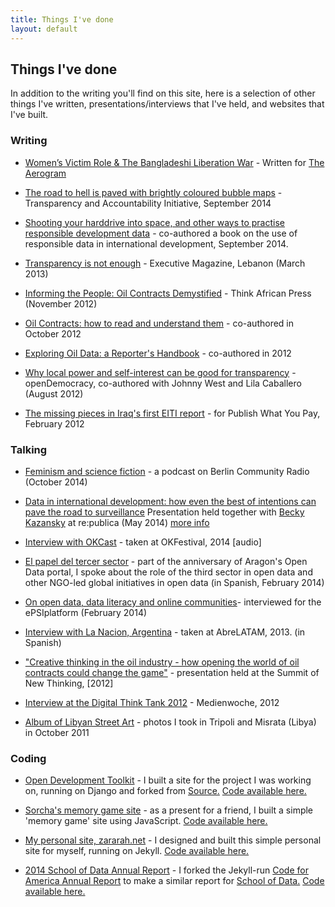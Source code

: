 ```yaml
---
title: Things I've done
layout: default
---
```


## Things I've done 

In addition to the writing you'll find on this site, here is a selection of other things I've written, presentations/interviews that I've held, and websites that I've built.

### Writing

* [Women’s Victim Role & The Bangladeshi Liberation War](http://theaerogram.com/women-bangladeshi-liberation-war/) - Written for [The Aerogram](http://theaerogram.com/)

* [The road to hell is paved with brightly coloured bubble maps](http://tech.transparency-initiative.org/zara-rahman-the-road-to-hell-is-paved-with-brightly-coloured-bubble-maps/) - Transparency and Accountability Initiative, September 2014

* [Shooting your harddrive into space, and other ways to practise responsible development data](https://responsibledata.io/ways-to-practise-responsible-development-data/) - co-authored a book on the use of responsible data in international development, September 2014.

* [Transparency is not enough](http://www.executive-magazine.com/economics-policy/transparency-enough) - Executive Magazine, Lebanon (March 2013)

* [Informing the People: Oil Contracts Demystified](http://thinkafricapress.com/legal/openoil-informing-nation-oil-contracts-demystified) - Think African Press (November 2012)

* [Oil Contracts: how to read and understand them](http://openoil.net/understanding-oil-contracts/) - co-authored in October 2012

* [Exploring Oil Data: a Reporter's Handbook](http://openoil.net/exploring-oil-data/) - co-authored in 2012

* [Why local power and self-interest can be good for transparency](https://www.opendemocracy.net/zara-rahman-johnny-west-lila-caballero/why-local-power-and-self-interest-can-be-good-for-transparenc) - openDemocracy, co-authored with Johnny West and Lila Caballero (August 2012)

* [The missing pieces in Iraq's first EITI report](http://www.publishwhatyoupay.org/resources/missing-pieces-iraq%E2%80%99s-first-eiti-report) - for Publish What You Pay, February 2012 

### Talking

* [Feminism and science fiction](https://soundcloud.com/berlincommunityradio/hystereo-4-feminist-science-fiction) - a podcast on Berlin Community Radio (October 2014)

* [Data in international development: how even the best of intentions can pave the road to surveillance](https://www.youtube.com/watch?v=Bj1xcE4BUbc) Presentation held together with [Becky Kazansky](http://www.beckykazansky.com/) at re:publica (May 2014) [more info](http://14.re-publica.de/session/data-international-development-how-even-best-intentions-can-pave-road-surveillance)

* [Interview with OKCast](http://okcast.org/2014/07/okfestival-2014-zara-rahman-school-of-data-mini-interview/) - taken at OKFestival, 2014 [audio]

* [El papel del tercer sector](https://www.youtube.com/watch?v=0Chzuu2cb8o) - part of the anniversary of Aragon's Open Data portal, I spoke about the role of the third sector in open data and other NGO-led global initiatives in open data (in Spanish, February 2014)

* [On open data, data literacy and online communities](http://vimeo.com/88866898)- interviewed for the ePSIplatform (February 2014)

* [Interview with La Nacion, Argentina](https://www.youtube.com/watch?v=5Fx6ZuIr7Xg) - taken at AbreLATAM, 2013. (in Spanish)

* ["Creative thinking in the oil industry - how opening the world of oil contracts could change the game"](http://open-strategies.de/sessions/creative-thinking-in-the-oil-industry-how-opening-the-world-of-oil-contracts-could-change-t) - presentation held at the Summit of New Thinking, [2012]

* [Interview at the Digital Think Tank 2012](http://vimeo.com/49771193) - Medienwoche, 2012

* [Album of Libyan Street Art](http://libyanstreetart.blogspot.de/2011/11/libyan-street-art-collection-open-oil.html) - photos I took in Tripoli and Misrata (Libya) in October 2011

### Coding

* [Open Development Toolkit](http://opendevtoolkit.net) - I built a site for the project I was working on, running on Django and forked from [Source.](http://source.opennews.org/) [Code available here.](https://github.com/zararah/source)

* [Sorcha's memory game site](http://sorcha.rocks/) - as a present for a friend, I built a simple 'memory game' site using JavaScript. [Code available here.](https://github.com/zararah/sorcha.rocks)

* [My personal site, zararah.net](http://zararah.net) - I designed and built this simple personal site for myself, running on Jekyll. [Code available here.](https://github.com/zararah/zararah.github.io)

* [2014 School of Data Annual Report](http://2014.schoolofdata.org) - I forked the Jekyll-run [Code for America Annual Report](http://2013.codeforamerica.org/) to make a similar report for [School of Data.](http://schoolofdata.org) [Code available here.](https://github.com/school-of-data/annual)
